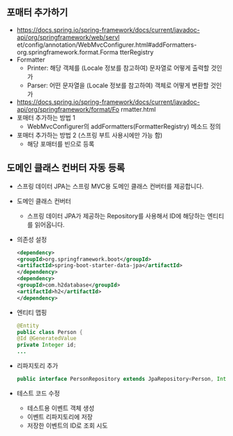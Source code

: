 ## 포매터 추가하기
- https://docs.spring.io/spring-framework/docs/current/javadoc-api/org/springframework/web/servl et/config/annotation/WebMvcConfigurer.html#addFormatters-org.springframework.format.Forma tterRegistry 
- Formatter 
    * Printer: 해당 객체를 (Locale 정보를 참고하여) 문자열로 어떻게 출력할 것인가
    * Parser: 어떤 문자열을 (Locale 정보를 참고하여) 객체로 어떻게 변환할 것인가 
- https://docs.spring.io/spring-framework/docs/current/javadoc-api/org/springframework/format/Fo rmatter.html 
- 포매터 추가하는 방법 1 
    * WebMvcConfigurer의 addFormatters(FormatterRegistry) 메소드 정의 
- 포매터 추가하는 방법 2 (스프링 부트 사용시에만 가능 함) 
    * 해당 포매터를 빈으로 등록

## 도메인 클래스 컨버터 자동 등록
- 스프링 데이터 JPA는 스프링 MVC용 도메인 클래스 컨버터를 제공합니다.
- 도메인 클래스 컨버터 
  * 스프링 데이터 JPA가 제공하는 Repository를 사용해서 ID에 해당하는 엔티티를 읽어옵니다. 
- 의존성 설정 

  ```xml
  <dependency> 
  <groupId>org.springframework.boot</groupId> 
  <artifactId>spring-boot-starter-data-jpa</artifactId> 
  </dependency> 
  <dependency> 
  <groupId>com.h2database</groupId> 
  <artifactId>h2</artifactId> 
  </dependency>
  ```

- 엔티티 맵핑 

  ```java
  @Entity 
  public class Person { 
  @Id @GeneratedValue 
  private Integer id; 
  ...
  
  ```

- 리파지토리 추가 

  ```java
  public interface PersonRepository extends JpaRepository<Person, Integer> { }
  ```

- 테스트 코드 수정 
  * 테스트용 이벤트 객체 생성 
  * 이벤트 리파지토리에 저장 
  * 저장한 이벤트의 ID로 조회 시도